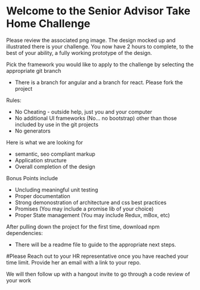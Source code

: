 # Welcome to  the Senior Advisor Take Home Challenge
Please review the associated png image. The design mocked up and illustrated there is your challenge. You now have 2 hours to complete, to the best of your ability, a fully working prototype of the design.

Pick the framework you would like to apply to the challenge by selecting the appropriate git branch
* There is a branch for angular and a branch for react. Please fork the project

Rules:
 * No Cheating -  outside help, just you and your computer
 * No additional UI frameworks (No... no bootstrap) other than those included by use in the git projects
 * No generators


Here is what we are looking for 
 * semantic, seo compliant markup
 * Application structure
 * Overall completion of the design

Bonus Points include
 * Uncluding meaningful unit testing
 * Proper documentation
 * Strong demonostration of architecture and css best practices
 * Promises (You may include a promise lib of your choice)
 * Proper State management (You may include Redux, mBox, etc)

After pulling down the project for the first time, download npm dependencies:
* There will be a readme file to guide to the appropriate next steps.


#Please Reach out to your HR representative once you have reached your time limit.
Provide her an email with a link to your repo.

We will then follow up with a hangout invite to go through a code review of your work
